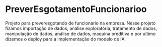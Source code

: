 # PreverEsgotamentoFuncionarioo
Projeto para preveresgotando de funcionario na empresa. Nesse projeto fizamos importação de dados, análise exploratória, tratamento de dados, manipulação de dados, análise de dados, maquina preditiva e por ultimo dizemos o deploy para a implementação do modelo de IA
